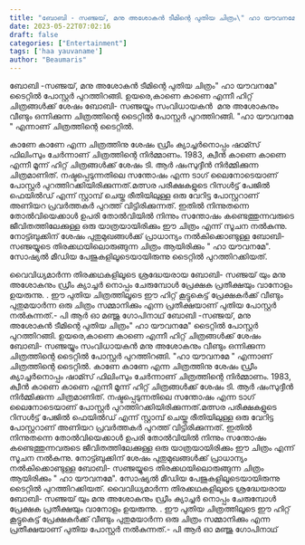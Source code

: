 ```yaml
---
title: "ബോബി - സഞ്ജയ്, മനു അശോകൻ ടീമിന്റെ പുതിയ ചിത്രം\" ഹാ യൗവനമേ\" ടൈറ്റിൽ പോസ്റ്റർ പുറത്തിറങ്ങി"
date: 2023-05-22T07:02:16
draft: false
categories: ["Entertainment"]
tags: ['haa yauvaname']
author: "Beaumaris"
---
```


ബോബി -സഞ്ജയ്, മനു അശോകൻ ടീമിന്റെ പുതിയ ചിത്രം" ഹാ യൗവനമേ" ടൈറ്റിൽ പോസ്റ്റർ പുറത്തിറങ്ങി. ഉയരെ,കാണെ കാണെ എന്നീ ഹിറ്റ് ചിത്രങ്ങൾക്ക് ശേഷം ബോബി- സഞ്ജയ്യും സംവിധായകൻ  മനു അശോകനും വീണ്ടും ഒന്നിക്കുന്ന ചിത്രത്തിന്റെ ടൈറ്റിൽ പോസ്റ്റർ പുറത്തിറങ്ങി. "ഹാ യൗവനമേ " എന്നാണ് ചിത്രത്തിന്റെ ടൈറ്റിൽ.

കാണേ കാണേ എന്ന ചിത്രത്തിനു ശേഷം ഡ്രീം ക്യാച്ചർനൊപ്പം ഷാമ്സ് ഫിലിംസും ചേർന്നാണ് ചിത്രത്തിന്റെ നിർമ്മാണം. 1983, ക്വീൻ കാണെ കാണെ എന്നീ മൂന്ന് ഹിറ്റ് ചിത്രങ്ങൾക്ക് ശേഷം ടി. ആർ ഷംസുദ്ദീൻ നിർമ്മിക്കുന്ന ചിത്രമാണിത്. നഷ്ടപ്പെടുന്നതിലെ സന്തോഷം എന്ന ടാഗ് ലൈനോടെയാണ് പോസ്റ്റർ പുറത്തിറക്കിയിരിക്കുന്നത്.മത്സര പരീക്ഷകളുടെ റിസൾട്ട്‌ പേജിൽ ഫെയിൽഡ് എന്ന് സ്റ്റാമ്പ്‌ ചെയ്ത രീതിയിലുള്ള ഒരു വേറിട്ട പോസ്റ്ററാണ് അണിയറ പ്രവർത്തകർ പുറത്ത് വിട്ടിരിക്കുന്നത്. ഇതിൽ നിന്നുതന്നെ തോൽവിയെക്കാൾ ഉപരി തോൽവിയിൽ നിന്നും സന്തോഷം കണ്ടെത്തുന്നവരുടെ ജീവിതത്തിലേക്കുള്ള ഒരു യാത്രയായിരിക്കും ഈ ചിത്രം എന്ന് സൂചന നൽകുന്നു. നോട്ട്ബുക്കിന് ശേഷം പുതുമുഖങ്ങൾക്ക് പ്രാധാന്യം നൽകിക്കൊണ്ടുള്ള ബോബി- സഞ്ജയ്യുടെ തിരക്കഥയിലൊരുങ്ങുന്ന ചിത്രം ആയിരിക്കും " ഹാ യൗവനമേ". സോഷ്യൽ മീഡിയ പേജുകളിലൂടെയായിരുന്നു ടൈറ്റിൽ പുറത്തിറക്കിയത്.

വൈവിധ്യമാർന്ന തിരക്കഥകളിലൂടെ ശ്രദ്ധേയരായ ബോബി- സഞ്ജയ് യും മനു അശോകനും ഡ്രീം ക്യാച്ചർ നൊപ്പം ചേരുമ്പോൾ പ്രേക്ഷക പ്രതീക്ഷയും വാനോളം ഉയരുന്നു. . ഈ പുതിയ ചിത്രത്തിലൂടെ ഈ ഹിറ്റ് കൂട്ടുകെട്ട് പ്രേക്ഷകർക്ക് വീണ്ടും പുതുമയാർന്ന ഒരു ചിത്രം സമ്മാനിക്കും എന്ന പ്രതീക്ഷയാണ് പുതിയ പോസ്റ്റർ നൽകുന്നത്.- പി ആർ ഓ മഞ്ജു ഗോപിനാഥ്
ബോബി -സഞ്ജയ്, മനു അശോകൻ ടീമിന്റെ പുതിയ ചിത്രം" ഹാ യൗവനമേ" ടൈറ്റിൽ പോസ്റ്റർ പുറത്തിറങ്ങി. ഉയരെ,കാണെ കാണെ എന്നീ ഹിറ്റ് ചിത്രങ്ങൾക്ക് ശേഷം ബോബി- സഞ്ജയ്യും സംവിധായകൻ മനു അശോകനും വീണ്ടും ഒന്നിക്കുന്ന ചിത്രത്തിന്റെ ടൈറ്റിൽ പോസ്റ്റർ പുറത്തിറങ്ങി. "ഹാ യൗവനമേ " എന്നാണ് ചിത്രത്തിന്റെ ടൈറ്റിൽ. കാണേ കാണേ എന്ന ചിത്രത്തിനു ശേഷം ഡ്രീം ക്യാച്ചർനൊപ്പം ഷാമ്സ് ഫിലിംസും ചേർന്നാണ് ചിത്രത്തിന്റെ നിർമ്മാണം. 1983, ക്വീൻ കാണെ കാണെ എന്നീ മൂന്ന് ഹിറ്റ് ചിത്രങ്ങൾക്ക് ശേഷം ടി. ആർ ഷംസുദ്ദീൻ നിർമ്മിക്കുന്ന ചിത്രമാണിത്. നഷ്ടപ്പെടുന്നതിലെ സന്തോഷം എന്ന ടാഗ് ലൈനോടെയാണ് പോസ്റ്റർ പുറത്തിറക്കിയിരിക്കുന്നത്.മത്സര പരീക്ഷകളുടെ റിസൾട്ട്‌ പേജിൽ ഫെയിൽഡ് എന്ന് സ്റ്റാമ്പ്‌ ചെയ്ത രീതിയിലുള്ള ഒരു വേറിട്ട പോസ്റ്ററാണ് അണിയറ പ്രവർത്തകർ പുറത്ത് വിട്ടിരിക്കുന്നത്. ഇതിൽ നിന്നുതന്നെ തോൽവിയെക്കാൾ ഉപരി തോൽവിയിൽ നിന്നും സന്തോഷം കണ്ടെത്തുന്നവരുടെ ജീവിതത്തിലേക്കുള്ള ഒരു യാത്രയായിരിക്കും ഈ ചിത്രം എന്ന് സൂചന നൽകുന്നു. നോട്ട്ബുക്കിന് ശേഷം പുതുമുഖങ്ങൾക്ക് പ്രാധാന്യം നൽകിക്കൊണ്ടുള്ള ബോബി- സഞ്ജയ്യുടെ തിരക്കഥയിലൊരുങ്ങുന്ന ചിത്രം ആയിരിക്കും " ഹാ യൗവനമേ". സോഷ്യൽ മീഡിയ പേജുകളിലൂടെയായിരുന്നു ടൈറ്റിൽ പുറത്തിറക്കിയത്. വൈവിധ്യമാർന്ന തിരക്കഥകളിലൂടെ ശ്രദ്ധേയരായ ബോബി- സഞ്ജയ് യും മനു അശോകനും ഡ്രീം ക്യാച്ചർ നൊപ്പം ചേരുമ്പോൾ പ്രേക്ഷക പ്രതീക്ഷയും വാനോളം ഉയരുന്നു. . ഈ പുതിയ ചിത്രത്തിലൂടെ ഈ ഹിറ്റ് കൂട്ടുകെട്ട് പ്രേക്ഷകർക്ക് വീണ്ടും പുതുമയാർന്ന ഒരു ചിത്രം സമ്മാനിക്കും എന്ന പ്രതീക്ഷയാണ് പുതിയ പോസ്റ്റർ നൽകുന്നത്.- പി ആർ ഓ മഞ്ജു ഗോപിനാഥ്

